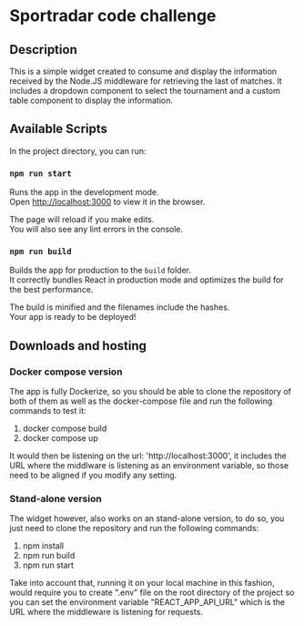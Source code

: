 # Sportradar code challenge

## Description
This is a simple widget created to consume and display the information received by the Node.JS
middleware for retrieving the last of matches. It includes a dropdown component to select the tournament and a custom table component to display the information.

## Available Scripts

In the project directory, you can run:

### `npm run start`

Runs the app in the development mode.\
Open [http://localhost:3000](http://localhost:3000) to view it in the browser.

The page will reload if you make edits.\
You will also see any lint errors in the console.

### `npm run build`

Builds the app for production to the `build` folder.\
It correctly bundles React in production mode and optimizes the build for the best performance.

The build is minified and the filenames include the hashes.\
Your app is ready to be deployed!

## Downloads and hosting

### Docker compose version

The app is fully Dockerize, so you should be able to clone the repository of both of them as well as the docker-compose file
and run the following commands to test it:

  1. docker compose build 
  2. docker compose up

It would then be listening on the url: 'http://localhost:3000', it includes the URL where the middlware is listening as an environment variable, so those need to be aligned if you modify any setting.

### Stand-alone version

The widget however, also works on an stand-alone version, to do so, you just need to clone the repository and run the following commands:
  
  1. npm install
  2. npm run build
  2. npm run start

Take into account that, running it on your local machine in this fashion, would require you to create ".env" file on the root directory of the project
so you can set the environment variable "REACT_APP_API_URL" which is the URL where the middleware is listening for requests.
